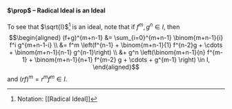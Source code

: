 #### $\prop$ – Radical Ideal is an Ideal
To see that $\sqrt{I}$[^1] is an ideal, note that if $f^m, g^n \in I$, then 
$$\begin{aligned} (f+g)^{m+n-1} &= \sum_{i=0}^{m+n-1} \binom{m+n-1}{i} f^i g^{m+n-1-i} \\
&= f^m \left(f^{n-1} + \binom{m+n-1}{1} f^{n-2}g + \cdots + \binom{m+n-1}{n-1} g^{n-1}\right) \\
&+ g^n \left(\binom{m+n-1}{n} f^{m-1} + \binom{m+n-1}{n+1} f^{m-2} g + \cdots + g^{m-1} \right) \in I,
\end{aligned}$$
and $(rf)^m=r^m f^m \in I$.

[^1]: Notation: [[Radical Ideal]]